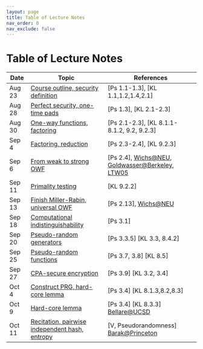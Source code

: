 ```yaml
---
layout: page
title: Table of Lecture Notes
nav_order: 0
nav_exclude: false
---
```


Table of Lecture Notes
========

| Date      | Topic                                     | References  |
| --------- | ----------------------------------------- | ----------- |
| Aug 23    | [Course outline, security definition](1-intro.md)  | [Ps 1.1-1.3], [KL 1.1,1.2,1.4,2.1] |
| Aug 28    | [Perfect security, one-time pads](1-intro.md)    | [Ps 1.3], [KL 2.1-2.3] |
| Aug 30    | [One-way functions, factoring](2-owf.md)    | [Ps 2.1-2.3], [KL 8.1.1-8.1.2, 9.2, 9.2.3] |
| Sep 4     | [Factoring, reduction](2-owf.md#primes-and-factoring)    | [Ps 2.3-2.4], [KL 9.2.3] |
| Sep 6     | [From weak to strong OWF](2-owf.md#from-weak-owf-to-strong-owf)    | [Ps 2.4], [Wichs@NEU](https://www.ccs.neu.edu/home/wichs/class/crypto-fall17/lecture10.pdf), [Goldwasser@Berkeley](https://inst.eecs.berkeley.edu/~cs276/fa20/slides/lec7.pdf), [LTW05](https://lucatrevisan.github.io/pubs/LTW05.pdf) |
| Sep 11    | [Primality testing](2-owf.md#primality-testing)    | [KL 9.2.2] |
| Sep 13    | [Finish Miller-Rabin, universal OWF](2-owf.md#a-universal-owf)    | [Ps 2.13], [Wichs@NEU](https://www.ccs.neu.edu/home/wichs/class/crypto-fall17/lecture10.pdf) |
| Sep 18    | [Computational indistinguishability](3-prg.md)    | [Ps 3.1] |
| Sep 20    | [Pseudo-random generators](3-prg.md#pseudo-random-generator)    | [Ps 3.3.5] [KL 3.3, 8.4.2] |
| Sep 25    | [Pseudo-random functions](3-prg.md#pseudo-random-functions)    | [Ps 3.7, 3.8] [KL 8.5] |
| Sep 27    | [CPA-secure encryption](3-prg.md#secure-encryption-scheme)    | [Ps 3.9] [KL 3.2, 3.4] |
| Oct 4     | [Construct PRG, hard-core lemma](3-prg.md#hard-core-bits-from-any-owf)    | [Ps 3.4] [KL 8.1.3,8.2,8.3] |
| Oct 9     | [Hard-core lemma](3-prg.md#hard-core-bits-from-any-owf)    | [Ps 3.4] [KL 8.3.3] [Bellare@UCSD](https://cseweb.ucsd.edu/~mihir/papers/gl.pdf) |
| Oct 11    | [Recitation, pairwise independent hash, entropy](3-1-prg-const.md)    | [V, Pseudorandomness] [Barak@Princeton](https://www.cs.princeton.edu/courses/archive/spr08/cos598D/scribe3.pdf) |


